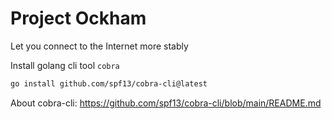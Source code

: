 # Project Ockham

Let you connect to the Internet more stably


Install golang cli tool `cobra`

```bash
go install github.com/spf13/cobra-cli@latest
```

About cobra-cli: https://github.com/spf13/cobra-cli/blob/main/README.md

